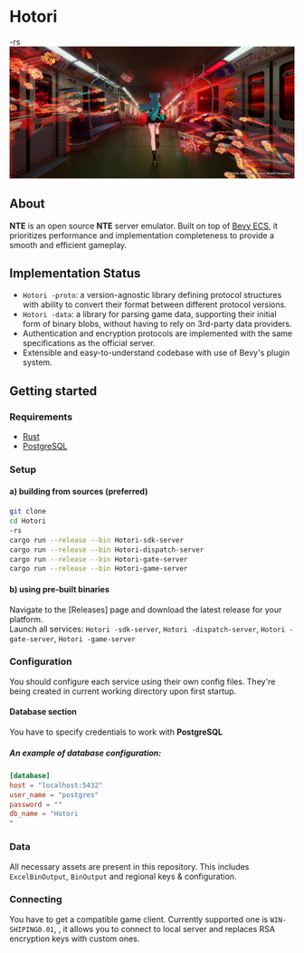 # Hotori

-rs
![screenshot](screenshot.jpg)

## About

**NTE** is an open source **NTE** server emulator. Built on top of [Bevy ECS](https://bevyengine.org/learn/book/getting-started/ecs/), it prioritizes performance and implementation completeness to provide a smooth and efficient gameplay.

## Implementation Status

- `Hotori
-proto`: a version-agnostic library defining protocol structures with ability to convert their format between different protocol versions.
- `Hotori
-data`: a library for parsing game data, supporting their initial form of binary blobs, without having to rely on 3rd-party data providers.
- Authentication and encryption protocols are implemented with the same specifications as the official server.
- Extensible and easy-to-understand codebase with use of Bevy's plugin system.

## Getting started

### Requirements

- [Rust](https://www.rust-lang.org/tools/install)
- [PostgreSQL](https://www.postgresql.org/download/)

### Setup

#### a) building from sources (preferred)

```sh
git clone
cd Hotori
-rs
cargo run --release --bin Hotori-sdk-server
cargo run --release --bin Hotori-dispatch-server
cargo run --release --bin Hotori-gate-server
cargo run --release --bin Hotori-game-server
```

#### b) using pre-built binaries

Navigate to the [Releases] page and download the latest release for your platform.<br>
Launch all services: `Hotori
-sdk-server`, `Hotori
-dispatch-server`, `Hotori
-gate-server`, `Hotori
-game-server`

### Configuration

You should configure each service using their own config files. They're being created in current working directory upon first startup.

#### Database section

You have to specify credentials to work with **PostgreSQL**

##### An example of database configuration:

```toml
[database]
host = "localhost:5432"
user_name = "postgres"
password = ""
db_name = "Hotori
"
```

### Data

All necessary assets are present in this repository. This includes `ExcelBinOutput`, `BinOutput` and regional keys & configuration.

### Connecting

You have to get a compatible game client. Currently supported one is `WIN-SHIPING0.01`, , it allows you to connect to local server and replaces RSA encryption keys with custom ones.
